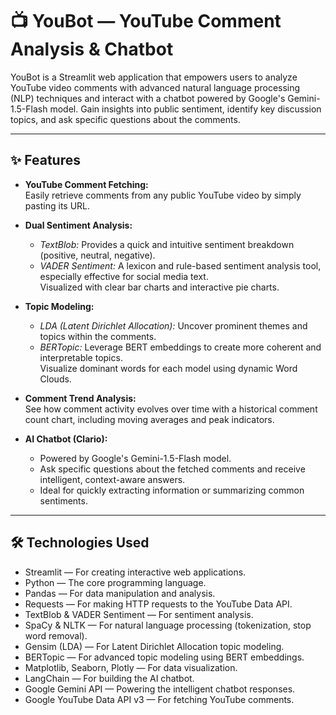 # 📺 YouBot — YouTube Comment Analysis & Chatbot



YouBot is a Streamlit web application that empowers users to analyze YouTube video comments with advanced natural language processing (NLP) techniques and interact with a chatbot powered by Google's Gemini-1.5-Flash model. Gain insights into public sentiment, identify key discussion topics, and ask specific questions about the comments.

---

## ✨ Features

- **YouTube Comment Fetching:**  
  Easily retrieve comments from any public YouTube video by simply pasting its URL.

- **Dual Sentiment Analysis:**  
  - *TextBlob:* Provides a quick and intuitive sentiment breakdown (positive, neutral, negative).  
  - *VADER Sentiment:* A lexicon and rule-based sentiment analysis tool, especially effective for social media text.  
  Visualized with clear bar charts and interactive pie charts.

- **Topic Modeling:**  
  - *LDA (Latent Dirichlet Allocation):* Uncover prominent themes and topics within the comments.  
  - *BERTopic:* Leverage BERT embeddings to create more coherent and interpretable topics.  
  Visualize dominant words for each model using dynamic Word Clouds.

- **Comment Trend Analysis:**  
  See how comment activity evolves over time with a historical comment count chart, including moving averages and peak indicators.

- **AI Chatbot (Clario):**  
  - Powered by Google's Gemini-1.5-Flash model.  
  - Ask specific questions about the fetched comments and receive intelligent, context-aware answers.  
  - Ideal for quickly extracting information or summarizing common sentiments.

---

## 🛠️ Technologies Used

- Streamlit — For creating interactive web applications.  
- Python — The core programming language.  
- Pandas — For data manipulation and analysis.  
- Requests — For making HTTP requests to the YouTube Data API.  
- TextBlob & VADER Sentiment — For sentiment analysis.  
- SpaCy & NLTK — For natural language processing (tokenization, stop word removal).  
- Gensim (LDA) — For Latent Dirichlet Allocation topic modeling.  
- BERTopic — For advanced topic modeling using BERT embeddings.  
- Matplotlib, Seaborn, Plotly — For data visualization.  
- LangChain — For building the AI chatbot.  
- Google Gemini API — Powering the intelligent chatbot responses.  
- Google YouTube Data API v3 — For fetching YouTube comments.
